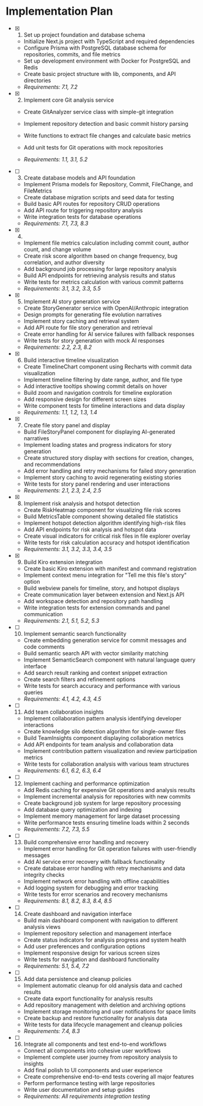 # Implementation Plan

- [x] 1. Set up project foundation and database schema

  - Initialize Next.js project with TypeScript and required dependencies
  - Configure Prisma with PostgreSQL database schema for repositories, commits, and file metrics
  - Set up development environment with Docker for PostgreSQL and Redis
  - Create basic project structure with lib, components, and API directories
  - _Requirements: 7.1, 7.2_

- [x] 2. Implement core Git analysis service

  - Create GitAnalyzer service class with simple-git integration
  - Implement repository detection and basic commit history parsing
  - Write functions to extract file changes and calculate basic metrics

  - Add unit tests for Git operations with mock repositories
  - _Requirements: 1.1, 3.1, 5.2_

- [ ] 3. Create database models and API foundation

  - Implement Prisma models for Repository, Commit, FileChange, and FileMetrics
  - Create database migration scripts and seed data for testing
  - Build basic API routes for repository CRUD operations
  - Add API route for triggering repository analysis
  - Write integration tests for database operations
  - _Requirements: 7.1, 7.3, 8.3_

- [x] 4.

  - Implement file metrics calculation including commit count, author count, and change volume
  - Create risk score algorithm based on change frequency, bug correlation, and author diversity
  - Add background job processing for large repository analysis
  - Build API endpoints for retrieving analysis results and status
  - Write tests for metrics calculation with various commit patterns
  - _Requirements: 3.1, 3.2, 3.3, 5.5_

- [x] 5. Implement AI story generation service

  - Create StoryGenerator service with OpenAI/Anthropic integration
  - Design prompts for generating file evolution narratives
  - Implement story caching and retrieval system
  - Add API route for file story generation and retrieval
  - Create error handling for AI service failures with fallback responses
  - Write tests for story generation with mock AI responses
  - _Requirements: 2.2, 2.3, 8.2_

- [x] 6. Build interactive timeline visualization

  - Create TimelineChart component using Recharts with commit data visualization
  - Implement timeline filtering by date range, author, and file type
  - Add interactive tooltips showing commit details on hover
  - Build zoom and navigation controls for timeline exploration
  - Add responsive design for different screen sizes
  - Write component tests for timeline interactions and data display
  - _Requirements: 1.1, 1.2, 1.3, 1.4_

- [x] 7. Create file story panel and display


  - Build FileStoryPanel component for displaying AI-generated narratives
  - Implement loading states and progress indicators for story generation
  - Create structured story display with sections for creation, changes, and recommendations
  - Add error handling and retry mechanisms for failed story generation
  - Implement story caching to avoid regenerating existing stories
  - Write tests for story panel rendering and user interactions
  - _Requirements: 2.1, 2.3, 2.4, 2.5_

- [x] 8. Implement risk analysis and hotspot detection






  - Create RiskHeatmap component for visualizing file risk scores
  - Build MetricsTable component showing detailed file statistics
  - Implement hotspot detection algorithm identifying high-risk files
  - Add API endpoints for risk analysis and hotspot data
  - Create visual indicators for critical risk files in file explorer overlay
  - Write tests for risk calculation accuracy and hotspot identification
  - _Requirements: 3.1, 3.2, 3.3, 3.4, 3.5_

- [x] 9. Build Kiro extension integration





  - Create basic Kiro extension with manifest and command registration
  - Implement context menu integration for "Tell me this file's story" option
  - Build webview panels for timeline, story, and hotspot displays
  - Create communication layer between extension and Next.js API
  - Add workspace detection and repository path handling
  - Write integration tests for extension commands and panel communication
  - _Requirements: 2.1, 5.1, 5.2, 5.3_

- [ ] 10. Implement semantic search functionality






  - Create embedding generation service for commit messages and code comments
  - Build semantic search API with vector similarity matching
  - Implement SemanticSearch component with natural language query interface
  - Add search result ranking and context snippet extraction
  - Create search filters and refinement options
  - Write tests for search accuracy and performance with various queries
  - _Requirements: 4.1, 4.2, 4.3, 4.5_

- [ ] 11. Add team collaboration insights

  - Implement collaboration pattern analysis identifying developer interactions
  - Create knowledge silo detection algorithm for single-owner files
  - Build TeamInsights component displaying collaboration metrics
  - Add API endpoints for team analysis and collaboration data
  - Implement contribution pattern visualization and review participation metrics
  - Write tests for collaboration analysis with various team structures
  - _Requirements: 6.1, 6.2, 6.3, 6.4_

- [ ] 12. Implement caching and performance optimization

  - Add Redis caching for expensive Git operations and analysis results
  - Implement incremental analysis for repositories with new commits
  - Create background job system for large repository processing
  - Add database query optimization and indexing
  - Implement memory management for large dataset processing
  - Write performance tests ensuring timeline loads within 2 seconds
  - _Requirements: 7.2, 7.3, 5.5_

- [ ] 13. Build comprehensive error handling and recovery

  - Implement error handling for Git operation failures with user-friendly messages
  - Add AI service error recovery with fallback functionality
  - Create database error handling with retry mechanisms and data integrity checks
  - Implement network error handling with offline capabilities
  - Add logging system for debugging and error tracking
  - Write tests for error scenarios and recovery mechanisms
  - _Requirements: 8.1, 8.2, 8.3, 8.4, 8.5_

- [ ] 14. Create dashboard and navigation interface

  - Build main dashboard component with navigation to different analysis views
  - Implement repository selection and management interface
  - Create status indicators for analysis progress and system health
  - Add user preferences and configuration options
  - Implement responsive design for various screen sizes
  - Write tests for navigation and dashboard functionality
  - _Requirements: 5.1, 5.4, 7.2_

- [ ] 15. Add data persistence and cleanup policies

  - Implement automatic cleanup for old analysis data and cached results
  - Create data export functionality for analysis results
  - Add repository management with deletion and archiving options
  - Implement storage monitoring and user notifications for space limits
  - Create backup and restore functionality for analysis data
  - Write tests for data lifecycle management and cleanup policies
  - _Requirements: 7.4, 8.3_

- [ ] 16. Integrate all components and test end-to-end workflows
  - Connect all components into cohesive user workflows
  - Implement complete user journey from repository analysis to insights
  - Add final polish to UI components and user experience
  - Create comprehensive end-to-end tests covering all major features
  - Perform performance testing with large repositories
  - Write user documentation and setup guides
  - _Requirements: All requirements integration testing_
